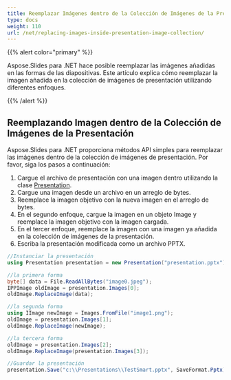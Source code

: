 ```yaml
---
title: Reemplazar Imágenes dentro de la Colección de Imágenes de la Presentación
type: docs
weight: 110
url: /net/replacing-images-inside-presentation-image-collection/
---
```


{{% alert color="primary" %}} 

Aspose.Slides para .NET hace posible reemplazar las imágenes añadidas en las formas de las diapositivas. Este artículo explica cómo reemplazar la imagen añadida en la colección de imágenes de presentación utilizando diferentes enfoques.

{{% /alert %}} 
## **Reemplazando Imagen dentro de la Colección de Imágenes de la Presentación**
Aspose.Slides para .NET proporciona métodos API simples para reemplazar las imágenes dentro de la colección de imágenes de presentación. Por favor, siga los pasos a continuación:

1. Cargue el archivo de presentación con una imagen dentro utilizando la clase [Presentation](https://reference.aspose.com/slides/net/aspose.slides/presentation).
1. Cargue una imagen desde un archivo en un arreglo de bytes.
1. Reemplace la imagen objetivo con la nueva imagen en el arreglo de bytes.
1. En el segundo enfoque, cargue la imagen en un objeto Image y reemplace la imagen objetivo con la imagen cargada.
1. En el tercer enfoque, reemplace la imagen con una imagen ya añadida en la colección de imágenes de la presentación.
1. Escriba la presentación modificada como un archivo PPTX.

```c#
//Instanciar la presentación
using Presentation presentation = new Presentation("presentation.pptx");

//la primera forma
byte[] data = File.ReadAllBytes("image0.jpeg");
IPPImage oldImage = presentation.Images[0];
oldImage.ReplaceImage(data);

//la segunda forma
using IImage newImage = Images.FromFile("image1.png");
oldImage = presentation.Images[1];
oldImage.ReplaceImage(newImage);

//la tercera forma
oldImage = presentation.Images[2];
oldImage.ReplaceImage(presentation.Images[3]);

//Guardar la presentación
presentation.Save("c:\\Presentations\\TestSmart.pptx", SaveFormat.Pptx);
```